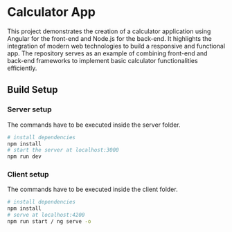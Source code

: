 # Calculator App

This project demonstrates the creation of a calculator application using Angular for the front-end and Node.js for the back-end. It highlights the integration of modern web technologies to build a responsive and functional app. The repository serves as an example of combining front-end and back-end frameworks to implement basic calculator functionalities efficiently.

## Build Setup

### Server setup

The commands have to be executed inside the server folder.

```bash
# install dependencies
npm install
# start the server at localhost:3000
npm run dev
```

### Client setup

The commands have to be executed inside the client folder.

```bash
# install dependencies
npm install
# serve at localhost:4200
npm run start / ng serve -o
```
